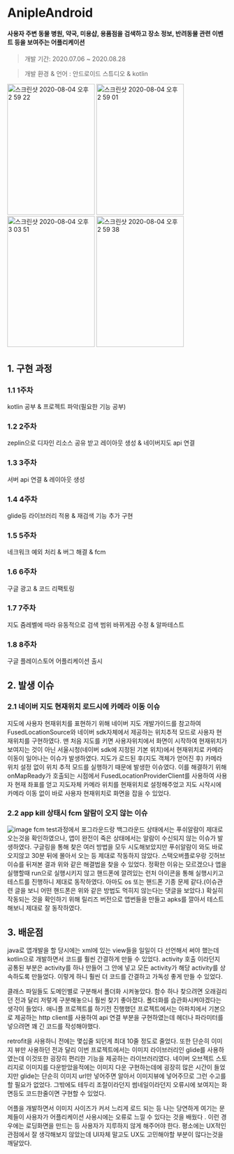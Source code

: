 AnipleAndroid
===============
#### 사용자 주변 동물 병원, 약국, 미용샵, 용품점을 검색하고 장소 정보, 반려동물 관련 이벤트 등을 보여주는 어플리케이션 
> 개발 기간: 2020.07.06 ~ 2020.08.28

> 개발 환경 & 언어 : 안드로이드 스튜디오 & kotlin
<p float="left">
<img width="200" height="300" alt="스크린샷 2020-08-04 오후 2 59 22" src="https://user-images.githubusercontent.com/50612841/89860440-690e7800-dbde-11ea-8959-61fb45518dca.png">
<img width="200" height="300" alt="스크린샷 2020-08-04 오후 2 59 01" src="https://user-images.githubusercontent.com/50612841/89964748-f6f16e00-dc85-11ea-8263-e24023f11785.png">
<img width="200" height="300" alt="스크린샷 2020-08-04 오후 3 03 51" src="https://user-images.githubusercontent.com/50612841/89860453-71ff4980-dbde-11ea-9933-7c3813f43f21.png">
<img width="200" height="300" alt="스크린샷 2020-08-04 오후 2 59 38" src="https://user-images.githubusercontent.com/50612841/89860485-87747380-dbde-11ea-90e9-494ab537173a.png">
</p>

## 1. 구현 과정 
### 1.1 1주차 
kotlin 공부 & 프로젝트 파악(필요한 기능 공부)
### 1.2 2주차 
zeplin으로 디자인 리소스 공유 받고 레이아웃 생성 & 네이버지도 api 연결
### 1.3 3주차 
서버 api 연결 & 레이아웃 생성 
### 1.4 4주차
glide등 라이브러리 적용 & 재검색 기능 추가 구현 
### 1.5 5주차 
네크워크 예외 처리 & 버그 해결 & fcm 
### 1.6 6주차 
구글 광고 & 코드 리팩토링 
### 1.7 7주차
지도 줌레벨에 따라 유동적으로 검색 범위 바뀌게끔 수정 & 알파테스트 
### 1.8 8주차 
구글 플레이스토어 어플리케이션 출시

## 2. 발생 이슈

### 2.1 네이버 지도 현재위치 로드시에 카메라 이동 이슈 
지도에 사용자 현재위치를 표현하기 위해 네이버 지도 개발가이드를 참고하여 FusedLocationSource와 네이버 sdk자체에서 제공하는 위치추적 모드로 사용자 현재위치를 구현하였다. 맨 처음 지도를 키면 사용자위치에서 화면이 시작하여 현재위치가 보여지는 것이 아닌 서울시청(네이버 sdk에 지정된 기본 위치)에서 현재위치로 카메라 이동이 일어나는 이슈가 발생하였다. 지도가 로드된 후(지도 객체가 얻어진 후) 카메라 위치 설정 없이 위치 추적 모드를 실행하기 때문에 발생한 이슈였다. 이를 해결하기 위해 onMapReady가 호출되는 시점에서 FusedLocationProviderClient를 사용하여 사용자 현재 좌표를 얻고 지도자체 카메라 위치를 현재위치로 설정해주었고 지도 시작시에 카메라 이동 없이 바로 사용자 현재위치로 화면을 잡을 수 있었다. 

### 2.2 app kill 상태시 fcm 알람이 오지 않는 이슈 

![image](https://user-images.githubusercontent.com/50612841/89861682-50ec2800-dbe1-11ea-9a28-d8d1e221bdd9.png)
fcm test과정에서 포그라운드랑 백그라운드 상태에서는 푸쉬알람이 제대로 오는것을 확인하였으나, 앱이 완전이 죽은 상태에서는 알람이 수신되지 않는 이슈가 발생하였다. 구글링을 통해 찾은 여러 방법을 모두 시도해보았지만
푸쉬알람이 와도 바로 오지않고 30분 뒤에 몰아서 오는 등 제대로 작동하지 않았다. 스택오버플로우랑 깃허브 이슈를 뒤져본 결과 위와 같은 해결법을 찾을 수 있었다. 정확한 이유는 모르겠으나 앱을 실행할때 run으로 실행시키지 않고
핸드폰에 깔려있는 런처 아이콘을 통해 실행시키고 테스트를 진행하니 제대로 동작하였다. 아마도 os 또는 핸드폰 기종 문제 같다.(이슈관련 글을 보니 어떤 핸드폰은 위와 같은 방법도 먹히지 않는다는 댓글을 보았다.)
확실히 작동되는 것을 확인하기 위해 릴리즈 버전으로 앱번들을 만들고 apks를 깔아서 테스트 해보니 제대로 잘 동작하였다. 

## 3. 배운점 
java로 앱개발을 할 당시에는 xml에 있는 view들을 일일이 다 선언해서 써야 했는데 kotlin으로 개발하면서 코드를 훨씬 간결하게 만들 수 있었다. activity 호출 이라던지 공통된 부분은 activity를 하나 만들어 그 안에 넣고 모든 activity가 해당 activity를 상속하도록 만들었다. 이렇게 하니 훨씬 더 코드를 간결하고 가독성 좋게 만들 수 있었다. 

클래스 파일들도 도메인별로 구분해서 폴더화 시켜놓았다. 함수 하나 찾으려면 오래걸리던 전과 달리 저렇게 구분해놓으니 훨씬 찾기 좋아졌다. 폴더화를 습관화시켜야겠다는 생각이 들었다. 애니플 프로젝트를 하기전 진행했던 프로젝트에서는 아파치에서 기본으로 제공하는 http client를 사용하여 api 연결 부분을 구현하였는데 헤더나 파라미터를 넣으려면 꽤 긴 코드를 작성해야했다.

retrofit을 사용하니 전에는 몇십줄 되던게 최대 10줄 정도로 줄었다. 또한 단순히 이미지 뷰만 사용하던 전과 달리 이번 프로젝트에서는 이미지 라이브러리인 glide를 사용하였는데 이것또한 굉장히 편리한 기능을 제공하는 라이브러리였다. 네이버 오브젝트 스토리지로 이미지를 다운받았을적에는 이미지 다운 구현하는데에 굉장히 많은 시간이 들었지만 glide는 단순히 이미지 url만 넣어주면 알아서 이미지뷰에 넣어주므로 그런 수고를 할 필요가 없었다. 그밖에도 테두리 조절이라던지 썸네일이라던지 오류시에 보여지는 화면등도 코드한줄이면 구현할 수 있었다. 

어플을 개발하면서 이미지 사이즈가 커서 느리게 로드 되는 등 나는 당연하게 여기는 문제들이 사용자가 어플리케이션 사용시에는  오류로 느낄 수 있다는 것을 배웠다 . 이런 경우에는 로딩화면을 만드는 등 사용자가 지루하지 않게 해주어야 한다. 평소에는 UX적인 관점에서 잘 생각해보지 않았는데 UI자체 말고도 UX도 고민해야할 부분이 많다는것을 깨달았다.
